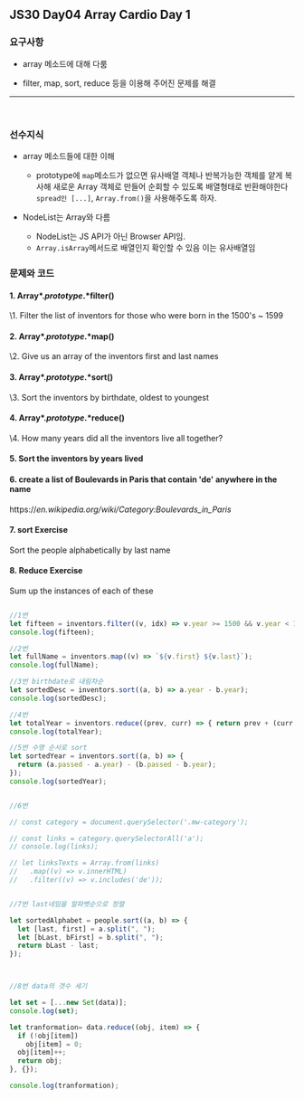 ## JS30 Day04 Array Cardio Day 1



### 요구사항

- array 메소드에 대해 다룸

- filter, map, sort, reduce 등을 이용해 주어진 문제를 해결

  

---

<br>

### 선수지식

- array 메소드들에 대한 이해

  - prototype에 `map`메소드가 없으면 유사배열 객체나 반복가능한 객체를 얕게 복사해 새로운 Array 객체로 만들어 순회할 수 있도록 배열형태로 반환해야한다 `spread인 [...]`, `Array.from()`을 사용해주도록 하자.

- NodeList는 Array와 다름

  - NodeList는 JS API가 아닌 Browser API임.
  - `Array.isArray`메서드로 배열인지 확인할 수 있음 이는 유사배열임

  

### 문제와 코드



#### 1. Array*.*prototype*.*filter()

  \1. Filter the list of inventors for those who were born in the 1500's ~ 1599



#### 2. Array*.*prototype*.*map()

  \2. Give us an array of the inventors first and last names





#### 3. Array*.*prototype*.*sort()

  \3. Sort the inventors by birthdate, oldest to youngest



#### 4. Array*.*prototype*.*reduce()

  \4. How many years did all the inventors live all together?



#### 5. Sort the inventors by years lived



#### 6. create a list of Boulevards in Paris that contain 'de' anywhere in the name

  https://*en.wikipedia.org/wiki/Category:Boulevards_in_Paris*



#### 7.  sort Exercise

  Sort the people alphabetically by last name



#### 8. Reduce Exercise

  Sum up the instances of each of these



```javascript

//1번 
let fifteen = inventors.filter((v, idx) => v.year >= 1500 && v.year < 1600);
console.log(fifteen);

//2번
let fullName = inventors.map((v) => `${v.first} ${v.last}`);
console.log(fullName);

//3번 birthdate로 내림차순
let sortedDesc = inventors.sort((a, b) => a.year - b.year); 
console.log(sortedDesc);

//4번
let totalYear = inventors.reduce((prev, curr) => { return prev + (curr.passed - curr.year)},0)
console.log(totalYear);

//5번 수명 순서로 sort
let sortedYear = inventors.sort((a, b) => {
  return (a.passed - a.year) - (b.passed - b.year);
});
console.log(sortedYear);


//6번

// const category = document.querySelector('.mw-category');

// const links = category.querySelectorAll('a');
// console.log(links);

// let linksTexts = Array.from(links)
//   .map((v) => v.innerHTML)
//   .filter((v) => v.includes('de'));


//7번 last네임을 알파벳순으로 정렬

let sortedAlphabet = people.sort((a, b) => {
  let [last, first] = a.split(", ");
  let [bLast, bFirst] = b.split(", ");
  return bLast - last;
});



//8번 data의 갯수 세기

let set = [...new Set(data)];
console.log(set);

let tranformation= data.reduce((obj, item) => { 
  if (!obj[item])
    obj[item] = 0;
  obj[item]++;
  return obj;
}, {});

console.log(tranformation);



```

